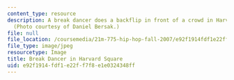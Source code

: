 ```yaml
---
content_type: resource
description: A break dancer does a backflip in front of a crowd in Harvard Square.
  (Photo courtesy of Daniel Bersak.)
file: null
file_location: /coursemedia/21m-775-hip-hop-fall-2007/e92f1914fdf1e22ff7f8e1e0324348ff_21m-775f07.jpg
file_type: image/jpeg
resourcetype: Image
title: Break Dancer in Harvard Square
uid: e92f1914-fdf1-e22f-f7f8-e1e0324348ff
---
```

